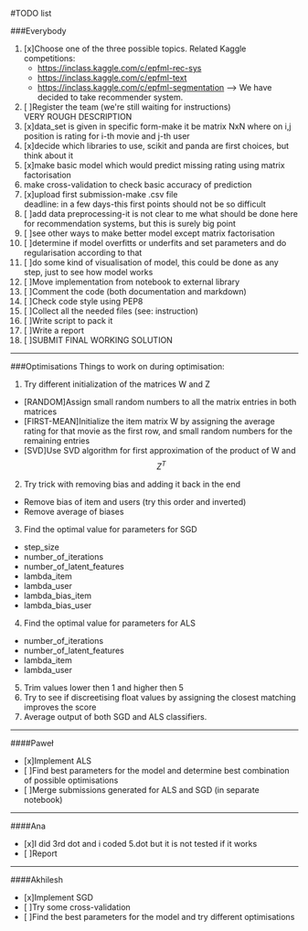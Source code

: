 #TODO list

###Everybody
1. [x]Choose one of the three possible topics. Related Kaggle competitions:
	* https://inclass.kaggle.com/c/epfml-rec-sys
	* https://inclass.kaggle.com/c/epfml-text
	* https://inclass.kaggle.com/c/epfml-segmentation
--> We have decided to take recommender system.  
2. [ ]Register the team (we're still waiting for instructions)  
VERY ROUGH DESCRIPTION  
3. [x]data_set is given in specific form-make it be matrix NxN where on i,j position is rating for i-th movie and j-th user  
4. [x]decide which libraries to use, scikit and panda are first choices, but think about it  
5. [x]make basic model which would predict missing rating using matrix factorisation  
6. make cross-validation to check basic accuracy of prediction  
7. [x]upload first submission-make .csv file  
deadline: in a few days-this first points should not be so difficult  
8. [ ]add data preprocessing-it is not clear to me what should be done here for recommendation systems, but this is surely big point  
9. [ ]see other ways to make better model except matrix factorisation  
10. [ ]determine if model overfitts or underfits and set parameters and do regularisation according to that  
11. [ ]do some kind of visualisation of model, this could be done as any step, just to see how model works  
12. [ ]Move implementation from notebook to external library
13. [ ]Comment the code (both documentation and markdown)
14. [ ]Check code style using PEP8
15. [ ]Collect all the needed files (see: instruction)
16. [ ]Write script to pack it
17. [ ]Write a report
18. [ ]SUBMIT FINAL WORKING SOLUTION  

--------------------------------------------------------------------------------

###Optimisations
Things to work on during optimisation:
1. Try different initialization of the matrices W and Z
  * [RANDOM]Assign small random numbers to all the matrix entries in both matrices
  * [FIRST-MEAN]Initialize the item matrix W by assigning the average rating for that movie as the first row, and small random numbers for the remaining entries
  * [SVD]Use SVD algorithm for first approximation of the product of W and $$Z^T$$
2. Try trick with removing bias and adding it back in the end
  * Remove bias of item and users (try this order and inverted)
  * Remove average of biases
3. Find the optimal value for parameters for SGD
  * step_size
  * number_of_iterations
  * number_of_latent_features
  * lambda_item
  * lambda_user
  * lambda_bias_item
  * lambda_bias_user
4. Find the optimal value for parameters for ALS
  * number_of_iterations
  * number_of_latent_features
  * lambda_item
  * lambda_user
5. Trim values lower then 1 and higher then 5
6. Try to see if discreetising float values by assigning the closest matching improves the score
7. Average output of both SGD and ALS classifiers.

--------------------------------------------------------------------------------

####Paweł
* [x]Implement ALS
* [ ]Find best parameters for the model and determine best combination of possible optimisations
* [ ]Merge submissions generated for ALS and SGD (in separate notebook)

--------------------------------------------------------------------------------

####Ana
* [x]I did 3rd dot and i coded 5.dot but it is not tested if it works
* [ ]Report

--------------------------------------------------------------------------------

####Akhilesh
* [x]Implement SGD
* [ ]Try some cross-validation
* [ ]Find the best parameters for the model and try different optimisations